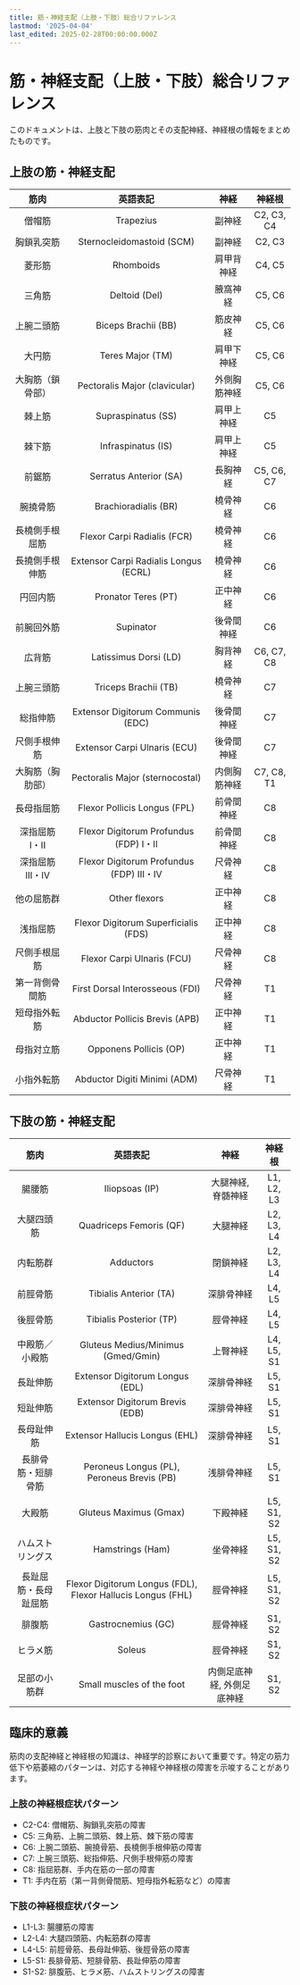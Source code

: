 ```yaml
---
title: 筋・神経支配（上肢・下肢）総合リファレンス
lastmod: '2025-04-04'
last_edited: 2025-02-28T00:00:00.000Z
---
```


# 筋・神経支配（上肢・下肢）総合リファレンス

このドキュメントは、上肢と下肢の筋肉とその支配神経、神経根の情報をまとめたものです。

## 上肢の筋・神経支配

|       筋肉       |                 英語表記                 |     神経     |   神経根   |
| :--------------: | :--------------------------------------: | :----------: | :--------: |
|      僧帽筋      |                Trapezius                 |    副神経    | C2, C3, C4 |
|    胸鎖乳突筋    |        Sternocleidomastoid (SCM)         |    副神経    |   C2, C3   |
|      菱形筋      |                Rhomboids                 |  肩甲背神経  |   C4, C5   |
|      三角筋      |              Deltoid (Del)               |   腋窩神経   |   C5, C6   |
|    上腕二頭筋    |           Biceps Brachii (BB)            |   筋皮神経   |   C5, C6   |
|      大円筋      |             Teres Major (TM)             |  肩甲下神経  |   C5, C6   |
| 大胸筋（鎖骨部） |      Pectoralis Major (clavicular)       | 外側胸筋神経 |   C5, C6   |
|      棘上筋      |            Supraspinatus (SS)            |  肩甲上神経  |     C5     |
|      棘下筋      |            Infraspinatus (IS)            |  肩甲上神経  |     C5     |
|      前鋸筋      |          Serratus Anterior (SA)          |   長胸神経   | C5, C6, C7 |
|     腕撓骨筋     |           Brachioradialis (BR)           |   橈骨神経   |     C6     |
|  長橈側手根屈筋  |       Flexor Carpi Radialis (FCR)        |   橈骨神経   |     C6     |
|  長撓側手根伸筋  |  Extensor Carpi Radialis Longus (ECRL)   |   橈骨神経   |     C6     |
|     円回内筋     |           Pronator Teres (PT)            |   正中神経   |     C6     |
|    前腕回外筋    |                Supinator                 |  後骨間神経  |     C6     |
|      広背筋      |          Latissimus Dorsi (LD)           |   胸背神経   | C6, C7, C8 |
|    上腕三頭筋    |           Triceps Brachii (TB)           |   橈骨神経   |     C7     |
|     総指伸筋     |    Extensor Digitorum Communis (EDC)     |  後骨間神経  |     C7     |
|   尺側手根伸筋   |       Extensor Carpi Ulnaris (ECU)       |  後骨間神経  |     C7     |
| 大胸筋（胸肋部） |     Pectoralis Major (sternocostal)      | 内側胸筋神経 | C7, C8, T1 |
|    長母指屈筋    |       Flexor Pollicis Longus (FPL)       |  前骨間神経  |     C8     |
|  深指屈筋 I・II  |  Flexor Digitorum Profundus (FDP) I・II  |  前骨間神経  |     C8     |
| 深指屈筋 III・IV | Flexor Digitorum Profundus (FDP) III・IV |   尺骨神経   |     C8     |
|    他の屈筋群    |              Other flexors               |   正中神経   |     C8     |
|     浅指屈筋     |   Flexor Digitorum Superficialis (FDS)   |   正中神経   |     C8     |
|   尺側手根屈筋   |        Flexor Carpi Ulnaris (FCU)        |   尺骨神経   |     C8     |
|  第一背側骨間筋  |     First Dorsal Interosseous (FDI)      |   尺骨神経   |     T1     |
|   短母指外転筋   |      Abductor Pollicis Brevis (APB)      |   正中神経   |     T1     |
|    母指対立筋    |          Opponens Pollicis (OP)          |   正中神経   |     T1     |
|    小指外転筋    |       Abductor Digiti Minimi (ADM)       |   尺骨神経   |     T1     |

## 下肢の筋・神経支配

|         筋肉         |                          英語表記                           |            神経            |   神経根   |
| :------------------: | :---------------------------------------------------------: | :------------------------: | :--------: |
|        腸腰筋        |                       Iliopsoas (IP)                        |     大腿神経, 脊髄神経     | L1, L2, L3 |
|      大腿四頭筋      |                   Quadriceps Femoris (QF)                   |          大腿神経          | L2, L3, L4 |
|       内転筋群       |                          Adductors                          |          閉鎖神経          | L2, L3, L4 |
|       前脛骨筋       |                   Tibialis Anterior (TA)                    |         深腓骨神経         |   L4, L5   |
|       後脛骨筋       |                   Tibialis Posterior (TP)                   |          脛骨神経          |   L4, L5   |
|    中殿筋／小殿筋    |             Gluteus Medius/Minimus (Gmed/Gmin)              |          上臀神経          | L4, L5, S1 |
|       長趾伸筋       |               Extensor Digitorum Longus (EDL)               |         深腓骨神経         |   L5, S1   |
|       短趾伸筋       |               Extensor Digitorum Brevis (EDB)               |         深腓骨神経         |   L5, S1   |
|      長母趾伸筋      |               Extensor Hallucis Longus (EHL)                |         深腓骨神経         |   L5, S1   |
|  長腓骨筋・短腓骨筋  |         Peroneus Longus (PL), Peroneus Brevis (PB)          |         浅腓骨神経         |   L5, S1   |
|        大殿筋        |                   Gluteus Maximus (Gmax)                    |          下殿神経          | L5, S1, S2 |
|   ハムストリングス   |                      Hamstrings (Ham)                       |          坐骨神経          | L5, S1, S2 |
| 長趾屈筋・長母趾屈筋 | Flexor Digitorum Longus (FDL), Flexor Hallucis Longus (FHL) |          脛骨神経          | L5, S1, S2 |
|        腓腹筋        |                     Gastrocnemius (GC)                      |          脛骨神経          |   S1, S2   |
|       ヒラメ筋       |                           Soleus                            |          脛骨神経          |   S1, S2   |
|     足部の小筋群     |                  Small muscles of the foot                  | 内側足底神経, 外側足底神経 |   S1, S2   |

## 臨床的意義

筋肉の支配神経と神経根の知識は、神経学的診察において重要です。特定の筋力低下や筋萎縮のパターンは、対応する神経や神経根の障害を示唆することがあります。

### 上肢の神経根症状パターン

- C2-C4: 僧帽筋、胸鎖乳突筋の障害
- C5: 三角筋、上腕二頭筋、棘上筋、棘下筋の障害
- C6: 上腕二頭筋、腕撓骨筋、長橈側手根伸筋の障害
- C7: 上腕三頭筋、総指伸筋、尺側手根伸筋の障害
- C8: 指屈筋群、手内在筋の一部の障害
- T1: 手内在筋（第一背側骨間筋、短母指外転筋など）の障害

### 下肢の神経根症状パターン

- L1-L3: 腸腰筋の障害
- L2-L4: 大腿四頭筋、内転筋群の障害
- L4-L5: 前脛骨筋、長母趾伸筋、後脛骨筋の障害
- L5-S1: 長腓骨筋、短腓骨筋、長趾伸筋の障害
- S1-S2: 腓腹筋、ヒラメ筋、ハムストリングスの障害
